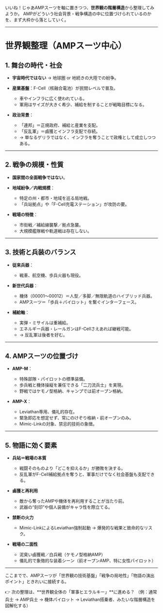 いいね！じゃあAMPスーツを軸に置きつつ、**世界観の階層構造**から整理してみようか。
AMPがどういう社会背景・戦争構造の中に位置づけられているのかを、まず大枠から落としていく。

---

# 世界観整理（AMPスーツ中心）

## 1. 舞台の時代・社会

* **宇宙時代ではない** → 地球圏 or 地続きの大陸での紛争。
* **産業基盤**：F-Cell（核融合電池）が民間レベルで普及。

  * 車やインフラに広く使われている。
  * 軍用はサイズが大きく希少、補給を制することが戦略目標になる。
* **政治背景**：

  * 「連邦」＝正規政府、補給と産業を支配。
  * 「反乱軍」＝鹵獲とインフラ支配で存続。
  * → 単なるゲリラではなく、インフラを奪うことで政権として成立しつつある。

---

## 2. 戦争の規模・性質

* **国家間の全面戦争ではない**。
* **地域紛争／内戦規模**：

  * 特定の州・都市・地域を巡る局地戦。
  * 「兵站拠点」や「F-Cell充電ステーション」が攻防の要。
* **戦場の特徴**：

  * 市街戦／補給線襲撃／拠点急襲。
  * 大規模艦隊戦や軌道戦は存在しない。

---

## 3. 技術と兵装のバランス

* **従来兵器**：

  * 戦車、航空機、歩兵火器も現役。
* **新世代兵器**：

  * 機体（00001〜00012）＝人型／多脚／無限軌道のハイブリッド兵器。
  * AMPスーツ＝「歩兵＋パイロット」を繋ぐインターフェース。
* **補給軸**：

  * 実弾・ミサイルは重補給。
  * エネルギー兵器・レールガンはF-Cellさえあれば継戦可能。
  * → 反乱軍は後者を好む。

---

## 4. AMPスーツの位置づけ

* **AMP-M**：

  * 特殊部隊・パイロットの標準装備。
  * 歩兵戦と機体操縦を兼任できる「二刀流兵士」を実現。
  * 野戦ではケモノ型格納、キャンプでは前オープン格納。
* **AMP-X**：

  * Leviathan専用、儀礼的存在。
  * 緊急即応を想定せず、常にのけぞり格納・前オープンのみ。
  * Mimic-Linkの対象、禁忌的技術の象徴。

---

## 5. 物語に効く要素

* **兵站＝戦場の本質**

  * 戦闘そのものより「どこを抑えるか」が勝敗を決する。
  * 反乱軍がF-Cell補給拠点を奪うと、軍事だけでなく社会基盤も支配できる。
* **鹵獲と再利用**

  * 敵から奪ったAMPや機体を再利用することが当たり前。
  * 武器の“刻印”や個人装備がキャラ性を際立てる。
* **禁断の火力**

  * Mimic-LinkによるLeviathan強制起動 → 爆発的な戦果と致命的なリスク。
* **戦場の二面性**

  * 泥臭い鹵獲戦／白兵戦（ケモノ型格納AMP）
  * 儀礼的で象徴的な装着シーン（前オープンAMP、特に女性パイロット）

---

ここまでで、AMPスーツが「世界観の技術基盤」「戦争の局地性」「物語の演出ポイント」ときれいに接続する。

👉 次の整理は、\*\*世界観全体の「軍事ヒエラルキー」\*\*に進める？
（例：通常兵士 → AMP兵士 → 機体パイロット → Leviathan搭乗者、みたいな階層構造を図解化する）
